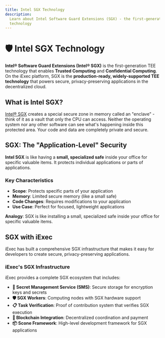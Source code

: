 ```yaml
---
title: Intel SGX Technology
description:
  Learn about Intel Software Guard Extensions (SGX) - the first-generation TEE
  technology
---
```


# 🛡️ Intel SGX Technology

**Intel® Software Guard Extensions (Intel® SGX)** is the first-generation TEE
technology that enables **Trusted Computing** and **Confidential Computing**. On
the iExec platform, SGX is the **production-ready, widely-supported TEE
technology** that powers secure, privacy-preserving applications in the
decentralized cloud.

## What is Intel SGX?

[Intel® SGX](https://software.intel.com/en-us/sgx) creates a special secure
zone in memory called an "enclave" - think of it as a vault that only the CPU
can access. Neither the operating system nor any other software can see what's
happening inside this protected area. Your code and data are completely private
and secure.

## SGX: The "Application-Level" Security

**Intel SGX** is like having a **small, specialized safe** inside your office
for specific valuable items. It protects individual applications or parts of
applications.

### Key Characteristics

- **Scope**: Protects specific parts of your application
- **Memory**: Limited secure memory (like a small safe)
- **Code Changes**: Requires modifications to your application
- **Use Case**: Perfect for focused, lightweight applications

**Analogy**: SGX is like installing a small, specialized safe inside your office
for specific valuable items.

## SGX with iExec

iExec has built a comprehensive SGX infrastructure that makes it easy for
developers to create secure, privacy-preserving applications.

### iExec's SGX Infrastructure

iExec provides a complete SGX ecosystem that includes:

- **🔐 Secret Management Service (SMS)**: Secure storage for encryption keys and
  secrets
- **🛡️ SGX Workers**: Computing nodes with SGX hardware support
- **📋 Task Verification**: Proof of contribution system that verifies SGX
  execution
- **🔗 Blockchain Integration**: Decentralized coordination and payment
- **📦 Scone Framework**: High-level development framework for SGX applications

